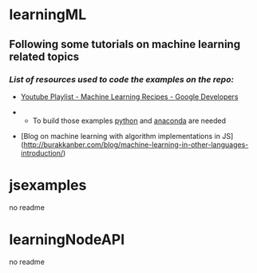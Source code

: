 # learningML

## Following some tutorials on machine learning related topics

### _List of resources used to code the examples on the repo:_

- [Youtube Playlist - Machine Learning Recipes - Google Developers](https://www.youtube.com/watch?v=cKxRvEZd3Mw&index=7&list=PLOU2XLYxmsIIuiBfYad6rFYQU_jL2ryal)
- - To build those examples [python](https://www.python.org/downloads/) and [anaconda](https://www.continuum.io/downloads) are needed

- [Blog on machine learning with algorithm implementations in JS] (http://burakkanber.com/blog/machine-learning-in-other-languages-introduction/)


# jsexamples
no readme


# learningNodeAPI
no readme

